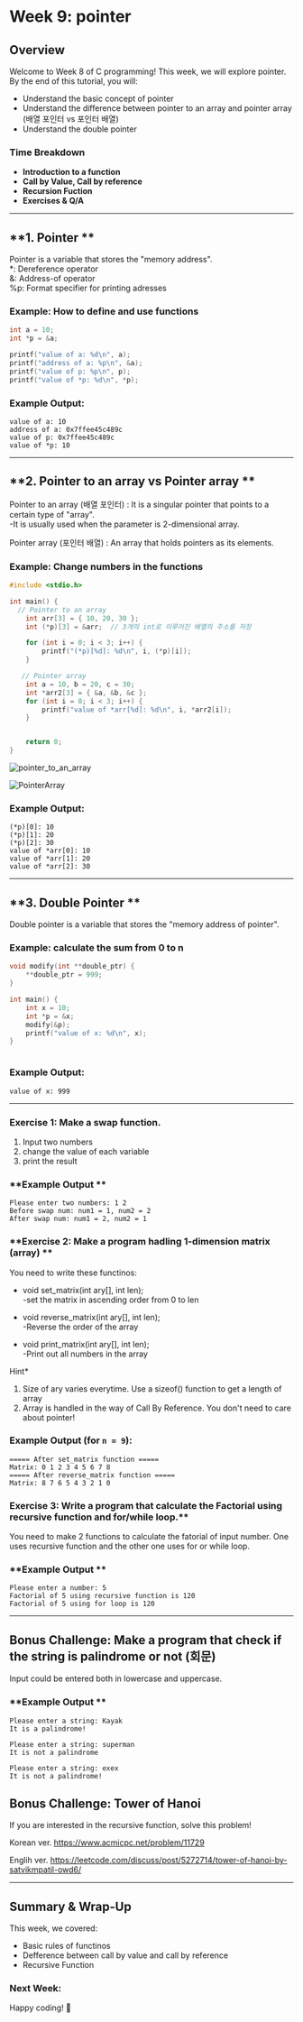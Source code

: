 # Week 9: pointer

## **Overview**
Welcome to Week 8 of C programming! This week, we will explore pointer. By the end of this tutorial, you will:
- Understand the basic concept of pointer
- Understand the difference between pointer to an array and pointer array (배열 포인터 vs 포인터 배열)
- Understand the double pointer

### **Time Breakdown**
- **Introduction to a function**
- **Call by Value, Call by reference**
- **Recursion Fuction**
- **Exercises & Q/A**

---

## **1. Pointer **
Pointer is a variable that stores the "memory address".  
*: Dereference operator  
&: Address-of operator  
%p: Format specifier for printing adresses  
### **Example:** How to define and use functions
```c
int a = 10;
int *p = &a;

printf("value of a: %d\n", a);
printf("address of a: %p\n", &a);
printf("value of p: %p\n", p);
printf("value of *p: %d\n", *p);

```
### **Example Output:**
```
value of a: 10
address of a: 0x7ffee45c489c
value of p: 0x7ffee45c489c
value of *p: 10
```

---

## **2. Pointer to an array vs Pointer array **
Pointer to an array (배열 포인터) : It is a singular pointer that points to a certain type of "array".  
-It is usually used when the parameter is 2-dimensional array.  

Pointer array (포인터 배열) : An array that holds pointers as its elements.  

### **Example:** Change numbers in the functions
```c
#include <stdio.h>

int main() {
  // Pointer to an array
    int arr[3] = { 10, 20, 30 };
    int (*p)[3] = &arr;  // 3개의 int로 이루어진 배열의 주소를 저장

    for (int i = 0; i < 3; i++) {
        printf("(*p)[%d]: %d\n", i, (*p)[i]);
    }

   // Pointer array
    int a = 10, b = 20, c = 30;
    int *arr2[3] = { &a, &b, &c }; 
    for (int i = 0; i < 3; i++) {
        printf("value of *arr[%d]: %d\n", i, *arr2[i]);
    }


    return 0;
}

```
![pointer_to_an_array](./PointerToAnArray.png)  


![PointerArray](./ptArray.png)  




### **Example Output:**
```
(*p)[0]: 10
(*p)[1]: 20
(*p)[2]: 30
value of *arr[0]: 10
value of *arr[1]: 20
value of *arr[2]: 30
```

---

## **3. Double Pointer **
Double pointer is a variable that stores the "memory address of pointer".

### **Example:** calculate the sum from 0 to n
```c
void modify(int **double_ptr) {
    **double_ptr = 999;
}

int main() {
    int x = 10;
    int *p = &x;
    modify(&p);
    printf("value of x: %d\n", x);
}



```
### **Example Output:**
```
value of x: 999
```


---

### **Exercise 1:** Make a swap function.
1. Input two numbers
2. change the value of each variable
3. print the result 
### **Example Output **
```
Please enter two numbers: 1 2
Before swap num: num1 = 1, num2 = 2
After swap num: num1 = 2, num2 = 1
```

### **Exercise 2: Make a program hadling 1-dimension matrix (array) ** 

You need to write these functinos:

- void set_matrix(int ary[], int len);  
-set the matrix in ascending order from 0 to len

- void reverse_matrix(int ary[], int len);  
-Reverse the order of the array  

- void print_matrix(int ary[], int len);  
-Print out all numbers in the array  

Hint* 
1. Size of ary varies everytime. Use a sizeof() function to get a length of array
2. Array is handled in the way of Call By Reference. You don't need to care about pointer!

### **Example Output (for `n = 9`):**
```
===== After set_matrix function =====
Matrix: 0 1 2 3 4 5 6 7 8 
===== After reverse_matrix function =====
Matrix: 8 7 6 5 4 3 2 1 0 
```

### **Exercise 3:** Write a program that calculate the Factorial using recursive function and for/while loop.**
You need to make 2 functions to calculate the fatorial of input number. One uses recursive function and the other one uses for or while loop.

### **Example Output **

```
Please enter a number: 5
Factorial of 5 using recursive function is 120
Factorial of 5 using for loop is 120
```

---

## **Bonus Challenge: Make a program that check if the string is palindrome or not (회문)**

Input could be entered both in lowercase and uppercase.

### **Example Output **
```
Please enter a string: Kayak
It is a palindrome!

Please enter a string: superman
It is not a palindrome

Please enter a string: exex
It is not a palindrome!

```

## **Bonus Challenge: Tower of Hanoi**
If you are interested in the recursive function, solve this problem!

Korean ver.
https://www.acmicpc.net/problem/11729

Englih ver.
https://leetcode.com/discuss/post/5272714/tower-of-hanoi-by-satvikmpatil-owd6/

---

## **Summary & Wrap-Up**
This week, we covered:
- Basic rules of functinos
- Defference between call by value and call by reference
- Recursive Function

### **Next Week:** 

Happy coding! 🚀
